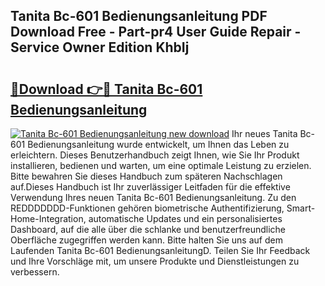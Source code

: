 ## Tanita Bc-601 Bedienungsanleitung PDF Download Free - Part-pr4 User Guide Repair - Service Owner Edition KhbIj

# <h2><a href="http://df02m0.blite.top/?on=Tanita+Bc-601+Bedienungsanleitung">🔗Download 👉🔴 Tanita Bc-601 Bedienungsanleitung</a></h2>

[![Tanita Bc-601 Bedienungsanleitung new download](https://i.imgur.com/lujVjoI.png)](http://df02m0.blite.top/?on=Tanita+Bc-601+Bedienungsanleitung)
Ihr neues Tanita Bc-601 Bedienungsanleitung wurde entwickelt, um Ihnen das Leben zu erleichtern. Dieses Benutzerhandbuch zeigt Ihnen, wie Sie Ihr Produkt installieren, bedienen und warten, um eine optimale Leistung zu erzielen. Bitte bewahren Sie dieses Handbuch zum späteren Nachschlagen auf.Dieses Handbuch ist Ihr zuverlässiger Leitfaden für die effektive Verwendung Ihres neuen Tanita Bc-601 Bedienungsanleitung. Zu den REDDDDDDD-Funktionen gehören biometrische Authentifizierung, Smart-Home-Integration, automatische Updates und ein personalisiertes Dashboard, auf die alle über die schlanke und benutzerfreundliche Oberfläche zugegriffen werden kann. Bitte halten Sie uns auf dem Laufenden Tanita Bc-601 BedienungsanleitungD. Teilen Sie Ihr Feedback und Ihre Vorschläge mit, um unsere Produkte und Dienstleistungen zu verbessern.
